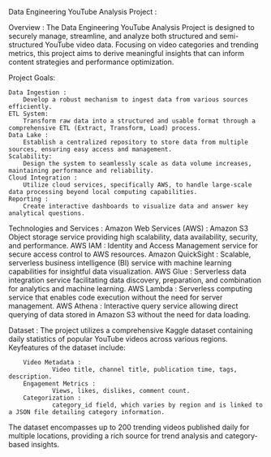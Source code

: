 Data Engineering YouTube Analysis Project :

Overview :
        The Data Engineering YouTube Analysis Project is designed to securely manage, streamline, and analyze both structured and semi-structured YouTube video data. Focusing on video categories and trending metrics, this project aims to derive meaningful insights that can inform content strategies and performance optimization.

Project Goals:

    Data Ingestion :
        Develop a robust mechanism to ingest data from various sources efficiently.
    ETL System:
        Transform raw data into a structured and usable format through a comprehensive ETL (Extract, Transform, Load) process.
    Data Lake :
        Establish a centralized repository to store data from multiple sources, ensuring easy access and management.
    Scalability:
        Design the system to seamlessly scale as data volume increases, maintaining performance and reliability.
    Cloud Integration :
        Utilize cloud services, specifically AWS, to handle large-scale data processing beyond local computing capabilities.    
    Reporting :
        Create interactive dashboards to visualize data and answer key analytical questions.

Technologies and Services :
    Amazon Web Services (AWS) :
        Amazon S3
        Object storage service providing high scalability, data availability, security, and performance.
    AWS IAM :
        Identity and Access Management service for secure access control to AWS resources.
    Amazon QuickSight :
        Scalable, serverless business intelligence (BI) service with machine learning capabilities for insightful data visualization.
    AWS Glue :
        Serverless data integration service facilitating data discovery, preparation, and combination for analytics and machine learning.
    AWS Lambda :
        Serverless computing service that enables code execution without the need for server management.
    AWS Athena :
        Interactive query service allowing direct querying of data stored in Amazon S3 without the need for data loading.



Dataset :
    The project utilizes a comprehensive Kaggle dataset containing daily statistics of popular YouTube videos across various regions. Keyfeatures of the dataset include:

        Video Metadata :
                Video title, channel title, publication time, tags, description.
        Engagement Metrics :
                Views, likes, dislikes, comment count.
        Categorization :
                category_id field, which varies by region and is linked to a JSON file detailing category information.
The dataset encompasses up to 200 trending videos published daily for multiple locations, providing a rich source for trend analysis and category-based insights.


